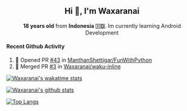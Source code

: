 <h2 align="center"> Hi 👋, I'm Waxaranai</h2>
<p align="center"><b>18 years old</b> from <b>Indonesia 🇮🇩</b>. Im currently learning Android Development</p>

#### Recent Github Activity

<!--START_SECTION:activity-->
1. 💪 Opened PR [#43](https://github.com/ManthanShettigar/FunWithPython/pull/43) in [ManthanShettigar/FunWithPython](https://github.com/ManthanShettigar/FunWithPython)
2. 🎉 Merged PR [#3](https://github.com/Waxaranai/waku-inline/pull/3) in [Waxaranai/waku-inline](https://github.com/Waxaranai/waku-inline)
<!--END_SECTION:activity-->


[![Waxaranai's wakatime stats](https://github-readme-stats.vercel.app/api/wakatime?username=Waxaranai&theme=cobalt)](https://github.com/anuraghazra/github-readme-stats)

[![Waxaranai's github stats](https://github-readme-stats.vercel.app/api?username=waxaranai&show_icons=true&count_private=true&include_all_commits=true&theme=cobalt)](https://github.com/anuraghazra/github-readme-stats)

[![Top Langs](https://github-readme-stats.vercel.app/api/top-langs/?username=waxaranai&layout=compact&theme=cobalt)](https://github.com/anuraghazra/github-readme-stats)


[facebook]: https://facebook.com/waxaranai
[twitter]: https://twitter.com/Waxaranai
[youtube]: https://youtube.com/Waxaranai
[instagram]: https://instagram.com/Waxaranai
